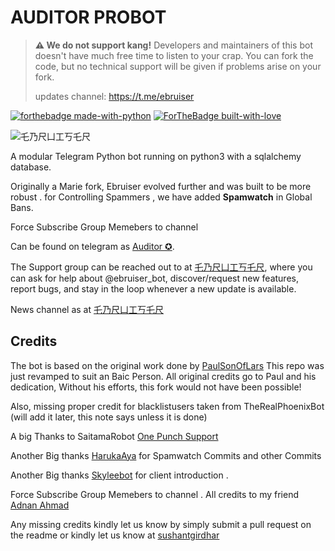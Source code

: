 # AUDITOR PROBOT

> **:warning: We do not support kang!** Developers and maintainers of this bot doesn't have much free time to listen to your crap.
> You can fork the code, but no technical support will be given if problems arise on your fork.
> 
> updates channel: <https://t.me/ebruiser>

[![forthebadge made-with-python](http://ForTheBadge.com/images/badges/made-with-python.svg)](https://www.python.org/)
[![ForTheBadge built-with-love](http://ForTheBadge.com/images/badges/built-with-love.svg)](https://GitHub.com/Naereen/)

![乇乃尺凵工丂乇尺](https://telegra.ph/file/7699c3a2c49b799c7be59.png)


A modular Telegram Python bot running on python3 with a sqlalchemy database.

Originally a Marie fork, Ebruiser evolved further and was built to be more robust . for Controlling Spammers , we have added **Spamwatch** in Global Bans.

Force Subscribe Group Memebers to channel 

Can be found on telegram as [Auditor ✪](https://t.me/auditor_ProBot).

The Support group can be reached out to at [乇乃尺凵工丂乇尺](https://t.me/ebruiser), where you can ask for help about @ebruiser_bot, discover/request new features, report bugs, and stay in the loop whenever a new update is available. 

News channel as at [乇乃尺凵工丂乇尺](https://t.me/ebruiser) 


## Credits
The bot is based on the original work done by [PaulSonOfLars](https://github.com/PaulSonOfLars)
This repo was just revamped to suit an Baic Person. All original credits go to Paul and his dedication, Without his efforts, this fork would not have been possible!

Also, missing proper credit for blacklistusers taken from TheRealPhoenixBot (will add it later, this note says unless it is done)

A big Thanks to SaitamaRobot [One Punch Support](https://t.me/OnePunchSupport)

Another Big thanks [HarukaAya](https://https://t.me/HarukaAyaGroup) for Spamwatch Commits and other Commits

Another Big thanks [Skyleebot](https://https://t.me/skyleebot) for client introduction . 

Force Subscribe Group Memebers to channel . All credits to my friend [Adnan Ahmad](https://t.me/viperadnan)

Any missing credits kindly let us know by simply submit a pull request on the readme or kindly let us know at [sushantgirdhar](https://t.me/sushantgirdhar)
